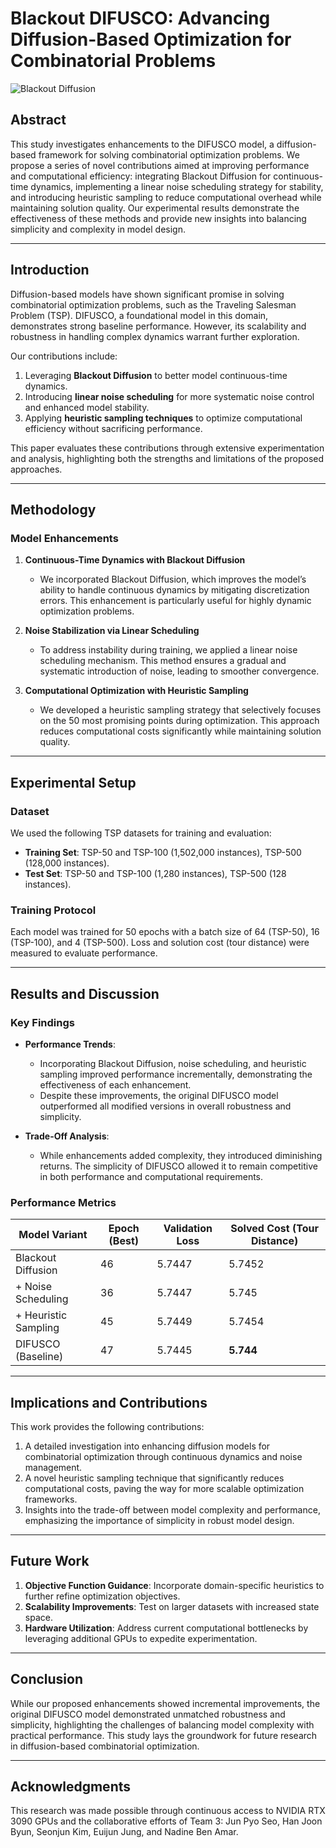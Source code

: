 # Blackout DIFUSCO: Advancing Diffusion-Based Optimization for Combinatorial Problems

![Blackout Diffusion](forward_blackout.gif)

## Abstract
This study investigates enhancements to the DIFUSCO model, a diffusion-based framework for solving combinatorial optimization problems. We propose a series of novel contributions aimed at improving performance and computational efficiency: integrating Blackout Diffusion for continuous-time dynamics, implementing a linear noise scheduling strategy for stability, and introducing heuristic sampling to reduce computational overhead while maintaining solution quality. Our experimental results demonstrate the effectiveness of these methods and provide new insights into balancing simplicity and complexity in model design.

---

## Introduction
Diffusion-based models have shown significant promise in solving combinatorial optimization problems, such as the Traveling Salesman Problem (TSP). DIFUSCO, a foundational model in this domain, demonstrates strong baseline performance. However, its scalability and robustness in handling complex dynamics warrant further exploration.

Our contributions include:
1. Leveraging **Blackout Diffusion** to better model continuous-time dynamics.
2. Introducing **linear noise scheduling** for more systematic noise control and enhanced model stability.
3. Applying **heuristic sampling techniques** to optimize computational efficiency without sacrificing performance.

This paper evaluates these contributions through extensive experimentation and analysis, highlighting both the strengths and limitations of the proposed approaches.

---

## Methodology
### Model Enhancements
1. **Continuous-Time Dynamics with Blackout Diffusion**  
   - We incorporated Blackout Diffusion, which improves the model’s ability to handle continuous dynamics by mitigating discretization errors. This enhancement is particularly useful for highly dynamic optimization problems.
   
2. **Noise Stabilization via Linear Scheduling**  
   - To address instability during training, we applied a linear noise scheduling mechanism. This method ensures a gradual and systematic introduction of noise, leading to smoother convergence.

3. **Computational Optimization with Heuristic Sampling**  
   - We developed a heuristic sampling strategy that selectively focuses on the 50 most promising points during optimization. This approach reduces computational costs significantly while maintaining solution quality.

---

## Experimental Setup
### Dataset
We used the following TSP datasets for training and evaluation:
- **Training Set**: TSP-50 and TSP-100 (1,502,000 instances), TSP-500 (128,000 instances).
- **Test Set**: TSP-50 and TSP-100 (1,280 instances), TSP-500 (128 instances).

### Training Protocol
Each model was trained for 50 epochs with a batch size of 64 (TSP-50), 16 (TSP-100), and 4 (TSP-500). Loss and solution cost (tour distance) were measured to evaluate performance.

---

## Results and Discussion
### Key Findings
- **Performance Trends**: 
  - Incorporating Blackout Diffusion, noise scheduling, and heuristic sampling improved performance incrementally, demonstrating the effectiveness of each enhancement.
  - Despite these improvements, the original DIFUSCO model outperformed all modified versions in overall robustness and simplicity.

- **Trade-Off Analysis**:  
  - While enhancements added complexity, they introduced diminishing returns. The simplicity of DIFUSCO allowed it to remain competitive in both performance and computational requirements.

### Performance Metrics
| Model Variant      | Epoch (Best) | Validation Loss | Solved Cost (Tour Distance) |
|--------------------|--------------|-----------------|-----------------------------|
| Blackout Diffusion | 46           | 5.7447          | 5.7452                      |
| + Noise Scheduling | 36           | 5.7447          | 5.745                      |
| + Heuristic Sampling | 45         | 5.7449          | 5.7454                      |
| DIFUSCO (Baseline) | 47           | 5.7445          | **5.744**                   |

---

## Implications and Contributions
This work provides the following contributions:
1. A detailed investigation into enhancing diffusion models for combinatorial optimization through continuous dynamics and noise management.
2. A novel heuristic sampling technique that significantly reduces computational costs, paving the way for more scalable optimization frameworks.
3. Insights into the trade-off between model complexity and performance, emphasizing the importance of simplicity in robust model design.

---

## Future Work
1. **Objective Function Guidance**: Incorporate domain-specific heuristics to further refine optimization objectives.
2. **Scalability Improvements**: Test on larger datasets with increased state space.
3. **Hardware Utilization**: Address current computational bottlenecks by leveraging additional GPUs to expedite experimentation.

---

## Conclusion
While our proposed enhancements showed incremental improvements, the original DIFUSCO model demonstrated unmatched robustness and simplicity, highlighting the challenges of balancing model complexity with practical performance. This study lays the groundwork for future research in diffusion-based combinatorial optimization.

---

## Acknowledgments
This research was made possible through continuous access to NVIDIA RTX 3090 GPUs and the collaborative efforts of Team 3: Jun Pyo Seo, Han Joon Byun, Seonjun Kim, Euijun Jung, and Nadine Ben Amar.

